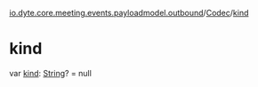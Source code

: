 [io.dyte.core.meeting.events.payloadmodel.outbound](../index.md)/[Codec](index.md)/[kind](kind.md)

# kind


var [kind](kind.md): [String](https://kotlinlang.org/api/latest/jvm/stdlib/kotlin/-string/index.html)? = null

